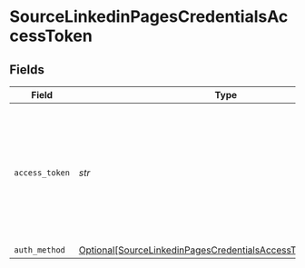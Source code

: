 # SourceLinkedinPagesCredentialsAccessToken


## Fields

| Field                                                                                                                                                                                | Type                                                                                                                                                                                 | Required                                                                                                                                                                             | Description                                                                                                                                                                          |
| ------------------------------------------------------------------------------------------------------------------------------------------------------------------------------------ | ------------------------------------------------------------------------------------------------------------------------------------------------------------------------------------ | ------------------------------------------------------------------------------------------------------------------------------------------------------------------------------------ | ------------------------------------------------------------------------------------------------------------------------------------------------------------------------------------ |
| `access_token`                                                                                                                                                                       | *str*                                                                                                                                                                                | :heavy_check_mark:                                                                                                                                                                   | The token value generated using the LinkedIn Developers OAuth Token Tools. See the <a href="https://docs.airbyte.com/integrations/sources/linkedin-pages/">docs</a> to obtain yours. |
| `auth_method`                                                                                                                                                                        | [Optional[SourceLinkedinPagesCredentialsAccessTokenAuthMethod]](../../models/shared/sourcelinkedinpagescredentialsaccesstokenauthmethod.md)                                          | :heavy_minus_sign:                                                                                                                                                                   | N/A                                                                                                                                                                                  |